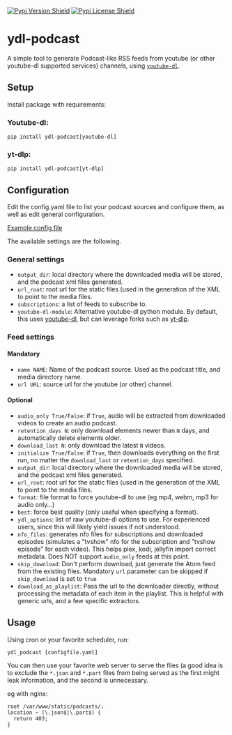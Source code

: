 [![Pypi Version Shield](https://img.shields.io/pypi/v/ydl-podcast.svg?style=flat-square)](https://pypi.org/project/ydl-podcast/)
[![Pypi License Shield](https://img.shields.io/pypi/l/ydl-podcast.svg?style=flat-square)](https://pypi.org/project/ydl-podcast/)

# ydl-podcast

A simple tool to generate Podcast-like RSS feeds from youtube (or other
youtube-dl supported services) channels, using
[`youtube-dl`](https://github.com/rg3/youtube-dl).

## Setup

Install package with requirements:

### Youtube-dl:

`pip install ydl-podcast[youtube-dl]`

### yt-dlp:

`pip install ydl-podcast[yt-dlp]`

## Configuration

Edit the config.yaml file to list your podcast sources and configure them,
as well as edit general configuration.

[Example config file](config.sample.yaml)

The available settings are the following.

### General settings

- `output_dir`: local directory where the downloaded media will be stored, and
  the podcast xml files generated.
- `url_root`: root url for the static files (used in the generation of the XML
  to point to the media files.
- `subscriptions`: a list of feeds to subscribe to.
- `youtube-dl-module`: Alternative youtube-dl python module. By default, this
uses [youtube-dl](https://github.com/rg3/youtube-dl), but can leverage forks
such as [yt-dlp](https://github.com/yt-dlp/yt-dlp).

### Feed settings

#### Mandatory
- `name NAME`: Name of the podcast source. Used as the podcast title, and media
  directory name.
- `url URL`: source url for the youtube (or other) channel.

#### Optional
- `audio_only True/False`: if `True`, audio will be extracted from downloaded
  videos to create an audio podcast.
- `retention_days N`: only download elements newer than `N` days, and
  automatically delete elements older.
- `download_last N`: only download the latest `N` videos.
- `initialize True/False`: if `True`, then downloads everything on the first
  run, no matter the `download_last` or `retention_days` specified.
- `output_dir`: local directory where the downloaded media will be stored, and
  the podcast xml files generated.
- `url_root`: root url for the static files (used in the generation of the XML
  to point to the media files.
- `format`: file format to force youtube-dl to use (eg mp4, webm, mp3 for audio
  only…)
- `best`: force best quality (only useful when specifying a format).
- `ydl_options`: list of raw youtube-dl options to use. For experienced users,
  since this will likely yield issues if not understood.
- `nfo_files`: generates nfo files for subscriptions and downloaded episodes (simulates a "tvshow" nfo for the subscription and "tvshow episode" for each video). This helps plex, kodi, jellyfin import correct metadata. Does NOT support `audio_only` feeds at this point.
- `skip_download`: Don't perform download, just generate the Atom feed from the existing files. Mandatory `url` parameter can be skipped if `skip_download` is set to `true`
- `download_as_playlist`: Pass the url to the downloader directly, without processing the metadata of each item in the playlist. This is helpful with generic urls, and a few specific extractors.

## Usage

Using cron or your favorite scheduler, run:

`ydl_podcast [configfile.yaml]`

You can then use your favorite web server to serve the files (a good idea is to
exclude the `*.json` and `*.part` files from being served as the first might
leak information, and the second is unnecessary.

eg with nginx:

```
root /var/www/static/podcasts/;
location ~ (\.json$|\.part$) {
  return 403;
}
```
